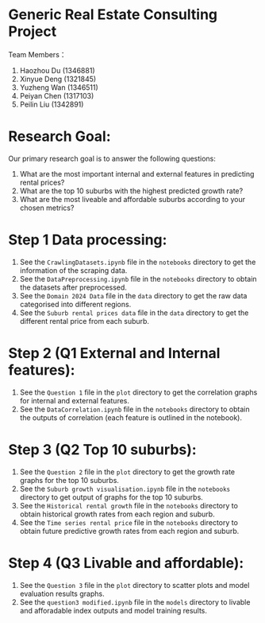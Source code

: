 # Generic Real Estate Consulting Project
Team Members：
1. Haozhou Du (1346881)
2. Xinyue Deng (1321845)
3. Yuzheng Wan (1346511)
4. Peiyan Chen (1317103)
5. Peilin Liu (1342891)

# Research Goal:

Our primary research goal is to answer the following questions:

 1. What are the most important internal and external features in predicting rental prices? 
 2. What are the top 10 suburbs with the highest predicted growth rate?
 3. What are the most liveable and affordable suburbs according to your chosen metrics?
   
# Step 1 Data processing: 
1. See the `CrawlingDatasets.ipynb` file in the `notebooks` directory to get the information of the scraping data. 
2. See the `DataPreprocessing.ipynb` file in the `notebooks` directory to obtain the datasets after preprocessed.
3. See the `Domain 2024 Data` file in the `data` directory to get the raw data categorised into different regions. 
4. See the `Suburb rental prices data` file in the `data` directory to get the different rental price from each suburb. 

# Step 2 (Q1 External and Internal features):
1. See the `Question 1` file in the `plot` directory to get the correlation graphs for internal and external features.
2. See the `DataCorrelation.ipynb` file in the `notebooks` directory to obtain the outputs of correlation (each feature is outlined in the notebook). 

# Step 3 (Q2 Top 10 suburbs): 
1. See the `Question 2` file in the `plot` directory to get the growth rate graphs for the top 10 suburbs.
2. See the `Suburb growth visualisation.ipynb` file in the `notebooks` directory to get output of graphs for the top 10 suburbs. 
3. See the `Historical rental growth` file in the `notebooks` directory to obtain historical growth rates from each region and suburb. 
4. See the `Time series rental price` file in the `notebooks` directory to obtain future predictive growth rates from each region and suburb. 

# Step 4 (Q3 Livable and affordable):
1. See the `Question 3` file in the `plot` directory to scatter plots and model evaluation results graphs.
2. See the `question3 modified.ipynb` file in the `models` directory to livable and afforadable index outputs and model training results.

